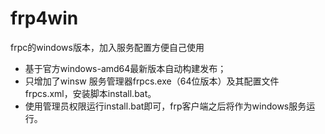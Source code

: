 # frp4win
frpc的windows版本，加入服务配置方便自己使用
- 基于官方windows-amd64最新版本自动构建发布；
- 只增加了winsw 服务管理器frpcs.exe（64位版本）及其配置文件frpcs.xml，安装脚本install.bat。
- 使用管理员权限运行install.bat即可，frp客户端之后将作为windows服务运行。